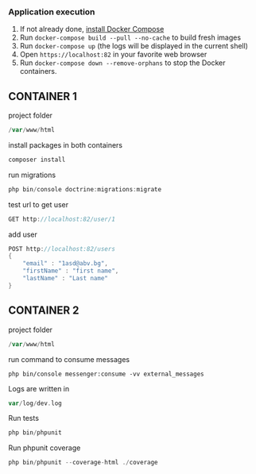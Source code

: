 ### Application execution

1. If not already done, [install Docker Compose](https://docs.docker.com/compose/install/)
2. Run `docker-compose build --pull --no-cache` to build fresh images
3. Run `docker-compose up` (the logs will be displayed in the current shell)
4. Open `https://localhost:82` in your favorite web browser
5. Run `docker-compose down --remove-orphans` to stop the Docker containers.

## CONTAINER 1

project folder
```scala
/var/www/html
```

install packages in both containers
```scala
composer install
```

run migrations
```scala
php bin/console doctrine:migrations:migrate
```

test url to get user
```scala
GET http://localhost:82/user/1
```
add user
```scala
POST http://localhost:82/users
{
    "email" : "1asd@abv.bg",
    "firstName" : "first name",
    "lastName" : "Last name"
}
```

## CONTAINER 2

project folder
```scala
/var/www/html
```

run command to consume messages
```phpt
php bin/console messenger:consume -vv external_messages
```

Logs are written in 
```scala
var/log/dev.log
```

Run tests
```scala
php bin/phpunit
```

Run phpunit coverage
```scala
php bin/phpunit --coverage-html ./coverage
```
